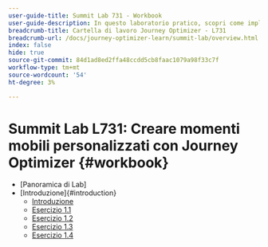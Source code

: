 ```yaml
---
user-guide-title: Summit Lab 731 - Workbook
user-guide-description: In questo laboratorio pratico, scopri come implementare una strategia di marketing multicanale che include campagne e percorsi in-app, notifiche push, SMS e di messaggistica e-mail in Adobe Journey Optimizer.
breadcrumb-title: Cartella di lavoro Journey Optimizer - L731
breadcrumb-url: /docs/journey-optimizer-learn/summit-lab/overview.html
index: false
hide: true
source-git-commit: 84d1ad8ed2ffa48ccdd5cb8faac1079a98f33c7f
workflow-type: tm+mt
source-wordcount: '54'
ht-degree: 3%

---
```



# Summit Lab L731: Creare momenti mobili personalizzati con Journey Optimizer {#workbook}

+ [Panoramica di Lab]
+ [Introduzione]{#introduction}
   + [Introduzione](/help/l731-lab-workbook/Introduction/introduction.md)
   + [Esercizio 1.1](/help/l731-lab-workbook/Introduction/exercise-1-1.md)
   + [Esercizio 1.2](/help/l731-lab-workbook/Introduction/exercise-1-2.md)
   + [Esercizio 1.3](/help/l731-lab-workbook/Introduction/exercise-1-3.md)
   + [Esercizio 1.4](/help/l731-lab-workbook/Introduction/exercise-1-4.md)
